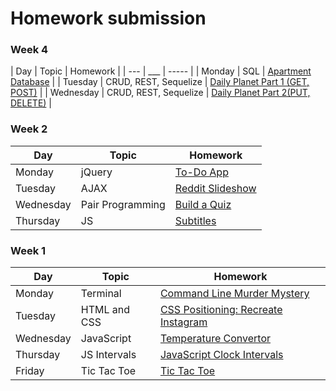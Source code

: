 # Homework submission

<!--
Please submit the link(s) to the repo (github repository) with your homework (e.g. www.github.com/johndoe/css-homework) **[here](https://docs.google.com/a/generalassemb.ly/forms/d/e/1FAIpQLScytvEQulwcqb0QEHk9PwN2-_DZEJG5Qeovv_erRjiTNLDObw/viewform).**

To keep your assignments neat, each piece of homework should have its own repo.
-->

### Week 4
| Day       | Topic                 | Homework                                                                                 |
| ---       | ___                   | -----                                                                                    |
| Monday    | SQL                   | [Apartment Database](https://github.com/WDI-SEA/apartment-database)                      |
| Tuesday   | CRUD, REST, Sequelize | [Daily Planet Part 1 (GET, POST)](https://github.com/WDI-SEA/express-daily-planet)       |
| Wednesday | CRUD, REST, Sequelize | [Daily Planet Part 2(PUT, DELETE)](https://github.com/WDI-SEA/express-daily-planet-ajax)  |

### Week 2
| Day       | Topic            | Homework                                                             |
| --        | ---              | -----                                                                |
| Monday    | jQuery           | [To-Do App](https://github.com/WDI-SEA/jquery-todo-list)             |
| Tuesday   | AJAX             | [Reddit Slideshow](https://github.com/WDI-SEA/ajax-reddit-slideshow) |
| Wednesday | Pair Programming | [Build a Quiz](https://github.com/brandiw/javascript-quiz)           |
| Thursday  | JS               | [Subtitles](https://github.com/WDI-SEA/subtitle-starter-code)        |

### Week 1
| Day       | Topic        | Homework                                                                              |
| ------    | -----        | --------                                                                              |
| Monday    | Terminal     | [Command Line Murder Mystery](https://github.com/WDI-SEA/command-line-murder-mystery) |
| Tuesday   | HTML and CSS | [CSS Positioning: Recreate Instagram](https://github.com/ga-students/css-positioning) |
| Wednesday | JavaScript   | [Temperature Convertor](https://github.com/WDI-SEA/temperature-converter-dom)         |
| Thursday  | JS Intervals | [JavaScript Clock Intervals](https://github.com/ga-students/js-clock-intervals)       |
| Friday    | Tic Tac Toe  | [Tic Tac Toe](https://github.com/WDI-SEA/tic-tac-toe)                                 |

